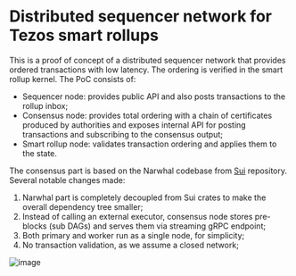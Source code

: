 # Distributed sequencer network for Tezos smart rollups

This is a proof of concept of a distributed sequencer network that provides ordered transactions with low latency. The ordering is verified in the smart rollup kernel. The PoC consists of:
- Sequencer node: provides public API and also posts transactions to the rollup inbox;
- Consensus node: provides total ordering with a chain of certificates produced by authorities and exposes internal API for posting transactions and subscribing to the consensus output;
- Smart rollup node: validates transaction ordering and applies them to the state.

The consensus part is based on the Narwhal codebase from [Sui](https://github.com/mystenLabs/sui) repository. Several notable changes made:
1. Narwhal part is completely decoupled from Sui crates to make the overall dependency tree smaller;
2. Instead of calling an external executor, consensus node stores pre-blocks (sub DAGs) and serves them via streaming gRPC endpoint;
3. Both primary and worker run as a single node, for simplicity;
4. No transaction validation, as we assume a closed network;

![image](https://github.com/baking-bad/sequencer/assets/44951260/7f7604c9-af1b-4c57-8daa-c2d330979b7f)
